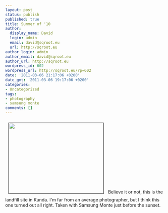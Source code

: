 ```yaml
---
layout: post
status: publish
published: true
title: Summer of '10
author:
  display_name: David
  login: admin
  email: david@sqroot.eu
  url: http://sqroot.eu
author_login: admin
author_email: david@sqroot.eu
author_url: http://sqroot.eu
wordpress_id: 602
wordpress_url: http://sqroot.eu/?p=602
date: '2011-03-06 21:17:06 +0200'
date_gmt: '2011-03-06 19:17:06 +0200'
categories:
- Uncategorized
tags:
- photography
- samsung monte
comments: []
---
```

<p><a href="http://sqroot.eu/wp-content/uploads/2011/03/DSC00704.jpg"><img alt="" class="aligncenter size-medium wp-image-603" src="http://sqroot.eu/wp-content/uploads/2011/03/DSC00704-300x225.jpg" style="border-top-width: 1px;border-right-width: 1px;border-bottom-width: 1px;border-left-width: 1px;border-top-style: solid;border-right-style: solid;border-bottom-style: solid;border-left-style: solid;margin-left: 10px;margin-right: 10px;margin-top: 10px;margin-bottom: 10px;width: 300px;height: 225px" /></a>&nbsp;Believe it or not, this is the landfill site in Kunda. I&#039;m far from an average photographer, but I think this one turned out all right. Taken with Samsung Monte just before the sunset.</p>
